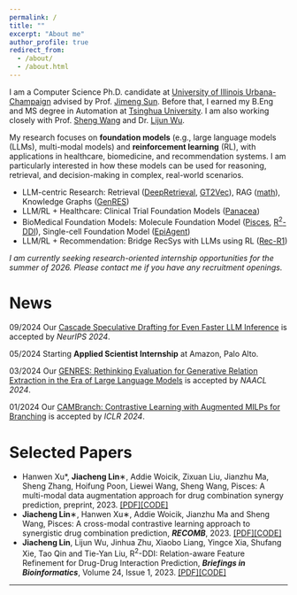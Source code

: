 ```yaml
---
permalink: /
title: ""
excerpt: "About me"
author_profile: true
redirect_from: 
  - /about/
  - /about.html
---
```


I am a Computer Science Ph.D. candidate at [University of Illinois Urbana-Champaign](https://illinois.edu/) advised by Prof. [Jimeng Sun](https://www.sunlab.org/). Before that, I earned my B.Eng and MS degree in Automation at [Tsinghua University](https://www.tsinghua.edu.cn/). I am also working closely with Prof. [Sheng Wang](https://homes.cs.washington.edu/~swang/) and Dr. [Lijun Wu](https://apeterswu.github.io/).

My research focuses on **foundation models** (e.g., large language models (LLMs), multi-modal models) and **reinforcement learning** (RL), with applications in healthcare, biomedicine, and recommendation systems. I am particularly interested in how these models can be used for reasoning, retrieval, and decision-making in complex, real-world scenarios.
- LLM-centric Research: Retrieval ([DeepRetrieval](https://arxiv.org/pdf/2503.00223), [GT2Vec](https://arxiv.org/pdf/2410.11235)), RAG ([math](https://arxiv.org/pdf/2411.16454)), Knowledge Graphs ([GenRES](https://arxiv.org/pdf/2402.10744))
- LLM/RL + Healthcare: Clinical Trial Foundation Models ([Panacea](https://arxiv.org/abs/2407.11007))
- BioMedical Foundation Models: Molecule Foundation Model ([Pisces](https://www.biorxiv.org/content/10.1101/2022.11.21.517439v2.full.pdf), [R<sup>2</sup>-DDI](https://academic.oup.com/bib/article/24/1/bbac576/6961471)), Single-cell Foundation Model ([EpiAgent](https://www.biorxiv.org/content/biorxiv/early/2024/12/21/2024.12.19.629312.full.pdf))
- LLM/RL + Recommendation: Bridge RecSys with LLMs using RL ([Rec-R1](https://arxiv.org/pdf/2503.24289))


_I am currently seeking research-oriented internship opportunities for the summer of 2026. Please contact me if you have any recruitment openings._

News
======
09/2024 Our [Cascade Speculative Drafting for Even Faster LLM Inference](https://openreview.net/pdf?id=lZY9u0ijP7) is accepted by *NeurIPS 2024*.<br>

05/2024 Starting **Applied Scientist Internship** at Amazon, Palo Alto.<br>

03/2024 Our [GENRES: Rethinking Evaluation for Generative Relation Extraction in the Era of Large Language Models](https://arxiv.org/pdf/2402.10744.pdf) is accepted by *NAACL 2024*.<br>

01/2024 Our [CAMBranch: Contrastive Learning with Augmented MILPs for Branching](https://openreview.net/forum?id=K6kt50zAiG&noteId=eAKTDVd6fy) is accepted by *ICLR 2024*.<br>

Selected Papers
======
- Hanwen Xu*, **Jiacheng Lin**∗, Addie Woicik, Zixuan Liu, Jianzhu Ma, Sheng Zhang, Hoifung Poon, Liewei Wang, Sheng Wang, Pisces: A multi-modal data augmentation approach for drug combination synergy prediction, preprint, 2023. [[PDF]](https://www.biorxiv.org/content/10.1101/2022.11.21.517439v2.full.pdf)[[CODE]](https://github.com/HanwenXuTHU/Pisces)
- **Jiacheng Lin**∗, Hanwen Xu∗, Addie Woicik, Jianzhu Ma and Sheng Wang, Pisces: A cross-modal contrastive learning approach to synergistic drug combination prediction, **_RECOMB_**, 2023. [[PDF]](https://www.biorxiv.org/content/10.1101/2022.11.21.517439v1)[[CODE]](https://github.com/linjc16/Pisces)
- **Jiacheng Lin**, Lijun Wu, Jinhua Zhu, Xiaobo Liang, Yingce Xia, Shufang Xie, Tao Qin and Tie-Yan Liu, R<sup>2</sup>-DDI: Relation-aware Feature Refinement for Drug-Drug Interaction Prediction, _**Briefings in Bioinformatics**_, Volume 24, Issue 1, 2023. [[PDF]](https://academic.oup.com/bib/advance-article/doi/10.1093/bib/bbac576/6961471?utm_source=authortollfreelink&utm_campaign=bib&utm_medium=email&guestAccessKey=189b0995-bc41-40fc-b625-bf34b44ff21e&login=true)[[CODE]](https://github.com/linjc16/R2-DDI)

------

<div style="width: 250px; margin: auto;">
		<script type="text/javascript" id="clustrmaps" src="//clustrmaps.com/map_v2.js?d=_nKY8Aa4sBB2V089bDyvy7GvbO2cc7iJqg_6TffbLJA&cl=ffffff&w=a"></script>
</div>
